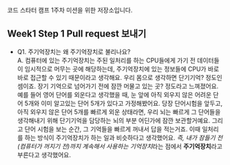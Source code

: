 코드 스타터 캠프 1주차 미션을 위한 저장소입니다.
## Week1 Step 1 Pull request 보내기 
- Q1. 주기억장치는 왜 주기억장치로 불리나요? </br> A. 컴퓨터에 있는 주기억장치는 주된 일처리를 하는 CPU들에게 가기 전 데이터들이 임시적으로 머무는 곳에 해당하는데, 주기억장치에 있는 정보들에 CPU가 바로바로 접근할 수 있기 때문이라고 생각해요. 우리 몸으로 생각하면 단기기억? 정도인 셈이죠. 장기 기억으로 넘어가기 전에 잠깐 머물고 있는 곳? 정도라고 느껴졌어요. 예를 들어 영어 단어를 외운다고 생각했을 때, 눈 앞에 아직 외우지 않은 어려운 단어 5개와 이미 알고있는 단어 5개가 있다고 가정해봤어요. 당장 단어시험을 앞두고, 아직 외우지 않은 단어 5개를 빠르게 외운 상태라면, 우리 뇌는 빠르게 그 단어들을 생각해내기 위해 단기기억을 담당하는 뇌의 부분 어딘가에 잠깐 보관할거예요. 그리고 단어 시험을 보는 순간, 그 기억들을 빠르게 꺼내서 답을 적는거죠. 이때 일처리를 하는 방식이 주기억장치가 하는 일과 비슷하다고 생각했어요. *즉, 내가 잠들기 전(컴퓨터가 꺼지기 전)까지 계속해서 사용하는 기억장치*라는 점에서 **주기억장치**라고 부른다고 생각했어요. 
